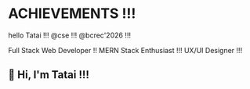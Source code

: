 # ACHIEVEMENTS !!!
hello Tatai !!!
@cse !!!
@bcrec'2026 !!!
<!DOCTYPE html>

Full Stack Web Developer !!
MERN Stack Enthusiast !!!
UX/UI Designer !!!

## 👋 Hi, I'm Tatai !!!
